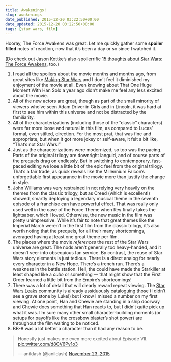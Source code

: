 ```yaml
---
title: Awakenings!
slug: awakenings
date_published: 2015-12-20 03:22:50+00:00
date_updated: 2015-12-20 03:22:50+00:00
tags: [star wars, film]
---
```

Hooray, The Force Awakens was great. Let me quickly gather some **spoiler filled** notes of reaction, now that it’s been a day or so since I watched it.

(Do check out Jason Kottke’s also-spoilerrific [15 thoughts about Star Wars: The Force Awakens](http://kottke.org/15/12/15-thoughts-about-star-wars-the-force-awakens), too.)

1. I read all the spoilers about the movie months and months ago, from great sites like [Making Star Wars](makingstarwars.net/) and I don’t feel it diminished my enjoyment of the movie at all. Even knowing about That One Huge Moment With Han Solo a year ago didn’t make me feel any less excited about the movie.
2. All of the new actors are great, though as part of the small minority of viewers who’ve seen Adam Driver in Girls and in Lincoln, it was hard at first to see him within this universe and not be distracted by the familiarity.
3. All of the characterizations (including those of the “classic” characters) were far more loose and natural in this film, as compared to Lucas’ formal, even stilted, direction. For the most prat, that was fine and appropriate, but when it got more jokey or self-aware, it felt a bit like, “That’s not Star Wars!”
4. Just as the characterizations were modernized, so too was the pacing. Parts of the original trilogy are downright languid, and of course parts of the prequels drag on endlessly. But in switching to contemporary, fast-paced editing we lose a little bit of the epic feel from the original trilogy. That’s a fair trade, as quick reveals like the Millennium Falcon’s unforgettable first appearance in the movie more than justify the change in style.
5. John Williams was very restrained in not relying very heavily on the themes from the classic trilogy, but as Creed (which is excellent!) showed, smartly deploying a legendary musical theme in the seventh episode of a franchise can have powerful effect. That was really only used well in the case of the Force Theme when Rey finally takes the lightsaber, which I loved. Otherwise, the new music in the film was pretty unimpressive. While it’s fair to note that great themes like the Imperial March weren’t in the first film from the classic trilogy, it’s also worth noting that the prequels, for all their many shortcomings, averaged having at least one great theme per film.
6. The places where the movie *references* the rest of the Star Wars universe are great. The nods aren’t generally too heavy-handed, and it doesn’t veer into obsequious fan service. By contrast, the reuse of Star Wars story elements is just tedious. There is a direct analog for nearly every character in a New Hope. There’s a trench run. There’s a weakness in the battle station. Hell, the could have made the Starkiller at least shaped like a *cube* or something — that might show that the First Order learned a little bit from the Empire’s shortcomings!
7. There was a lot of detail that will clearly reward repeat viewing. The [Star Wars Leaks](https://www.reddit.com/r/StarWarsLeaks/) community is already assiduously cataloguing those (I didn’t see a grave stone by Luke!) but I know I missed a number on my first viewing. At one point, Han and Chewie are standing in a ship doorway and Chewie does something that Han reacts to, but I didn’t quite pick up what it was. I’m sure many other small character-building moments (or setups for payoffs like the crossbow blaster’s shot power) are throughout the film waiting to be noticed.
8. BB-8 was a lot better a character than it had any reason to be.

<blockquote class="twitter-tweet" data-dnt="true" data-theme="dark"><p lang="en" dir="ltr">Honestly just makes me even more excited about Episode VII. <a href="https://t.co/d8CV6Pv1o3">pic.twitter.com/d8CV6Pv1o3</a></p>&mdash; anildash (@anildash) <a href="https://twitter.com/anildash/status/668611967133876225?ref_src=twsrc%5Etfw">November 23, 2015</a></blockquote> <script async src="https://platform.twitter.com/widgets.js" charset="utf-8"></script>
